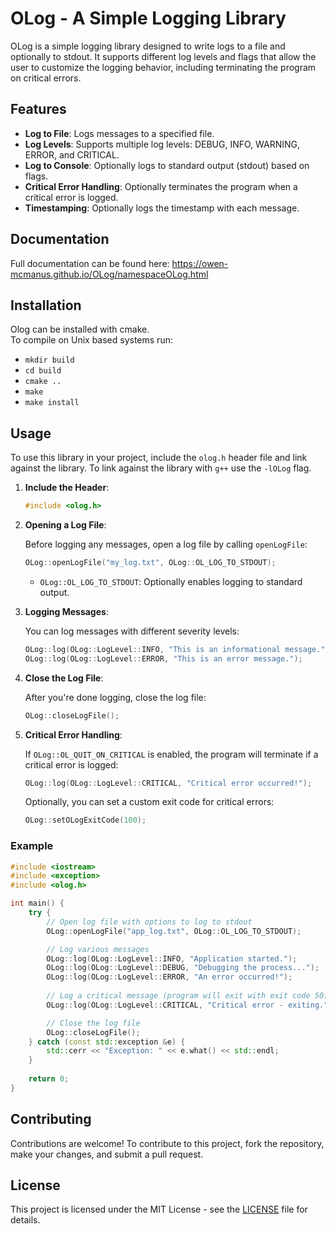 
# OLog - A Simple Logging Library

OLog is a simple logging library designed to write logs to a file and optionally to stdout. It supports different log levels and flags that allow the user to customize the logging behavior, including terminating the program on critical errors.

## Features

- **Log to File**: Logs messages to a specified file.
- **Log Levels**: Supports multiple log levels: DEBUG, INFO, WARNING, ERROR, and CRITICAL.
- **Log to Console**: Optionally logs to standard output (stdout) based on flags.
- **Critical Error Handling**: Optionally terminates the program when a critical error is logged.
- **Timestamping**: Optionally logs the timestamp with each message.

## Documentation
Full documentation can be found here: https://owen-mcmanus.github.io/OLog/namespaceOLog.html

## Installation
Olog can be installed with cmake.  
To compile on Unix based systems run:
- `mkdir build`
- `cd build`
- `cmake ..`
- `make`
- `make install`

## Usage

To use this library in your project, include the `olog.h` header file and link against the library.
To link against the library with `g++` use the `-lOLog` flag.

1. **Include the Header**:


   ```cpp
   #include <olog.h>
   ```

2. **Opening a Log File**:

   Before logging any messages, open a log file by calling `openLogFile`:

   ```cpp
   OLog::openLogFile("my_log.txt", OLog::OL_LOG_TO_STDOUT);
   ```

    - `OLog::OL_LOG_TO_STDOUT`: Optionally enables logging to standard output.

3. **Logging Messages**:

   You can log messages with different severity levels:

   ```cpp
   OLog::log(OLog::LogLevel::INFO, "This is an informational message.");
   OLog::log(OLog::LogLevel::ERROR, "This is an error message.");
   ```

4. **Close the Log File**:

   After you're done logging, close the log file:

   ```cpp
   OLog::closeLogFile();
   ```

5. **Critical Error Handling**:

   If `OLog::OL_QUIT_ON_CRITICAL` is enabled, the program will terminate if a critical error is logged:

   ```cpp
   OLog::log(OLog::LogLevel::CRITICAL, "Critical error occurred!");
   ```

   Optionally, you can set a custom exit code for critical errors:

   ```cpp
   OLog::setOLogExitCode(100);
   ```

### Example

```cpp
#include <iostream>
#include <exception>
#include <olog.h>

int main() {
    try {
        // Open log file with options to log to stdout
        OLog::openLogFile("app_log.txt", OLog::OL_LOG_TO_STDOUT);

        // Log various messages
        OLog::log(OLog::LogLevel::INFO, "Application started.");
        OLog::log(OLog::LogLevel::DEBUG, "Debugging the process...");
        OLog::log(OLog::LogLevel::ERROR, "An error occurred!");
        
        // Log a critical message (program will exit with exit code 50)
        OLog::log(OLog::LogLevel::CRITICAL, "Critical error - exiting.");

        // Close the log file
        OLog::closeLogFile();
    } catch (const std::exception &e) {
        std::cerr << "Exception: " << e.what() << std::endl;
    }
    
    return 0;
}
```

## Contributing

Contributions are welcome! To contribute to this project, fork the repository, make your changes, and submit a pull request.

## License

This project is licensed under the MIT License - see the [LICENSE](LICENSE) file for details.
